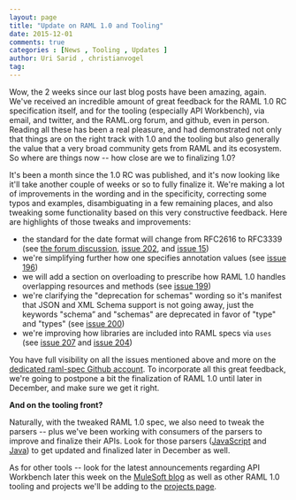 ```yaml
---
layout: page
title: "Update on RAML 1.0 and Tooling"
date: 2015-12-01
comments: true
categories : [News , Tooling , Updates ]
author: Uri Sarid , christianvogel
tag:
---
```


Wow, the 2 weeks since our last blog posts have been amazing, again. We've received an incredible amount of great feedback for the RAML 1.0 RC specification itself, and for the tooling (especially API Workbench), via email, and twitter, and the RAML.org forum, and github, even in person. Reading all these has been a real pleasure, and had demonstrated not only that things are on the right track with 1.0 and the tooling but also generally the value that a very broad community gets from RAML and its ecosystem. So where are things now -- how close are we to finalizing 1.0?

It's been a month since the 1.0 RC was published, and it's now looking like it'll take another couple of weeks or so to fully finalize it. We're making a lot of improvements in the wording and in the specificity, correcting some typos and examples, disambiguating in a few remaining places, and also tweaking some functionality based on this very constructive feedback. Here are highlights of those tweaks and improvements:

*   the standard for the date format will change from RFC2616 to RFC3339 (see [the forum discussion][1], [issue 202][2], and [issue 15][3])
*   we're simplifying further how one specifies annotation values (see [issue 196][4])
*   we will add a section on overloading to prescribe how RAML 1.0 handles overlapping resources and methods (see [issue 199][5])
*   we're clarifying the "deprecation for schemas" wording so it's manifest that JSON and XML Schema support is not going away, just the keywords "schema” and "schemas" are deprecated in favor of "type" and "types" (see [issue 200][6])
*   we're improving how libraries are included into RAML specs via `uses` (see [issue 207][7] and [issue 204][8])

 [1]: http://forums.raml.org/t/proposal-alternative-date-type-in-raml/941/6
 [2]: https://github.com/raml-org/raml-spec/issues/202
 [3]: https://github.com/raml-org/raml-spec/issues/15
 [4]: https://github.com/raml-org/raml-spec/issues/196
 [5]: https://github.com/raml-org/raml-spec/issues/199
 [6]: https://github.com/raml-org/raml-spec/issues/200
 [7]: https://github.com/raml-org/raml-spec/issues/207
 [8]: https://github.com/raml-org/raml-spec/issues/204

You have full visibility on all the issues mentioned above and more on the [dedicated raml-spec Github account][9]. To incorporate all this great feedback, we're going to postpone a bit the finalization of RAML 1.0 until later in December, and make sure we get it right.

 [9]: https://github.com/raml-org/raml-spec/issues

**And on the tooling front?**

Naturally, with the tweaked RAML 1.0 spec, we also need to tweak the parsers -- plus we've been working with consumers of the parsers to improve and finalize their APIs. Look for those parsers ([JavaScript][10] and [Java][11]) to get updated and finalized later in December as well.

 [10]: https://github.com/raml-org/raml-js-parser-2
 [11]: https://github.com/raml-org/raml-java-parser-2

As for other tools -- look for the latest announcements regarding API Workbench later this week on the [MuleSoft blog][12] as well as other RAML 1.0 tooling and projects we'll be adding to the [projects page][13].

 [12]: http://blogs.mulesoft.com/
 [13]: http://raml.org/projects/projects